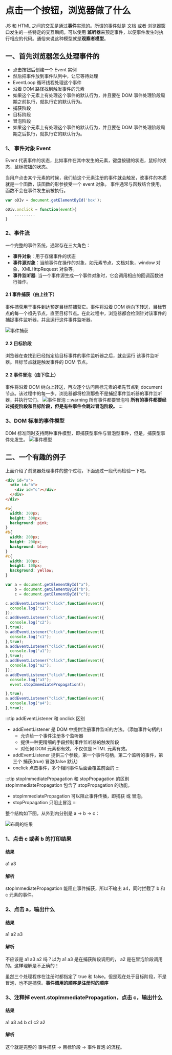 # 点击一个按钮，浏览器做了什么
JS 和 HTML 之间的交互是通过**事件**实现的。所谓的事件就是 文档 或者 浏览器窗口发生的一些特定的交互瞬间。可以使用
**监听器**来预定事件，以便事件发生时执行相应的代码。通俗来说这种模型就是**观察者模型**。

## 一、首先浏览器怎么处理事件的
- 点击按钮后创建一个 Event 实例
- 然后把事件放到事件队列中，让它等待处理
- EventLoop 循环线程处理这个事件
- 沿着 DOM 路径找到触发事件的元素
- 如果这个元素上有处理这个事件的默认行为，并且要在 DOM 事件处理阶段周期之前执行，就执行它的默认行为。
- 捕获阶段
- 目标阶段
- 冒泡阶段
- 如果这个元素上有处理这个事件的默认行为，并且要在 DOM 事件处理阶段周期之后执行，就执行它的默认行为。

### 1、 事件对象 Event
Event 代表事件的状态，比如事件在其中发生的元素，键盘按键的状态，鼠标的状态，鼠标按钮的状态。

当用户点击某个元素的时候，我们给这个元素注册的事件就会触发，改事件的本质就是一个函数，该函数的形参接受一个 event 对象。
事件通常与函数结合使用，函数不会在事件发生前被执行。
```js
var oDIv = document.getElementById('box');

oDiv.onclick = function(event){
    .........
}
```
### 2、事件流
一个完整的事件系统，通常存在三大角色：
- **事件对象**：用于存储事件的状态
- **事件源对象**：当前事件在操作的对象，如元素节点，文档对象，window 对象，XMLHttpRequest 对象等。
- **事件监听器**: 当一个事件源生成一个事件对象时，它会调用相应的回调函数进行操作。
#### 2.1 事件捕获（由上往下）
事件捕获用于事件到达预定目标前捕获它。事件将沿着 DOM 树向下转送，目标节点的每一个祖先节点，直至目标节点。在此过程中，浏览器都会检测针对该事件的捕捉事件监听器，并且运行这件事件监听器。

![事件捕获](/images/5376626-280f5a88570ba54b.png)

#### 2.2 目标阶段
浏览器在查找到已经指定给目标事件的事件监听器之后，就会运行 该事件监听器。目标节点就是触发事件的 DOM 节点。

#### 2.2 事件冒泡（由下往上）
事件将沿着 DOM 树向上转送，再次逐个访问目标元素的祖先节点到 document 节点。该过程中的每一步。浏览器都将检测那些不是捕捉事件监听器的事件监听器，并执行它们。
![事件冒泡](/images/5376626-a069d3cd497c4b10.png)
:::warning 所有事件都要冒泡吗
**所有的事件都要经过捕捉阶段和目标阶段，但是有些事件会跳过冒泡阶段。**
:::

### 3、DOM 标准的事件模型
DOM 标准同时支持两种事件模型，即捕获型事件与冒泡型事件，但是，捕获型事件先发生。
![事件模型](/images/1225373-21d8b29bb5a5934c.webp)

## 二、一个有趣的例子
上面介绍了浏览器处理事件的整个过程，下面通过一段代码检验一下吧。
```html
<div id="a">
  <div id="b">
    <div id="c"></div>
  </div>
</div>
```
```css
#a{
  width: 300px;
  height: 300px;
  background: pink;
}
#b{
  width: 200px;
  height: 200px;
  background: blue;
}
#c{
  width: 100px;
  height: 100px;
  background: yellow;
}
```
```js
var a = document.getElementById("a"),
    b = document.getElementById("b"),
    c = document.getElementById("c");

c.addEventListener("click",function(event){
  console.log("c1");
});
c.addEventListener("click",function(event){
  console.log("c2");
},true);
b.addEventListener("click",function(event){
  console.log("c1");
},true);
a.addEventListener("click",function(event){
  console.log("a1");
},true);
a.addEventListener("click",function(event){
  console.log("a2");
});
a.addEventListener("click",function(event){
  console.log("a3");
  event.stopImmediatePropagation();

},true);
a.addEventListener("click",function(event){
  console.log("a4");
},true);
```
:::tip addEventListener 和 onclick 区别
- addEventListener 是 DOM 中提供注册事件监听的方法。（添加事件句柄的）
    - 允许给一个事件注册多个监听器
    - 提供一种更精细的手段控制事件监听器的触发阶段
    - 对任何 DOM 元素都有效，不仅仅是 HTML 元素有效。
- addEventListener 提供三个参数，第一个事件句柄，第二个监听的事件，第三个 捕获(true) 冒泡(false 默认)
- onclick 点击事件，多个相同事件后面会覆盖前面的
:::

:::tip stopImmediatePropagation 和 stopPropagation 的区别
stopImmediatePropagation 包含了 stopPropagation 的功能。
- stopImmediatePropagation 可以阻止事件传播，即捕获 或 冒泡。
- stopPropagation 只阻止冒泡
:::

整个结构如下图，从外到内分别是 a -> b -> c：

![布局的结果](/images/5376626-03717ba785e644ea.png)

### 1、点击 c 或者 b 的打印结果
#### 结果
a1 a3
#### 解析
stopImmediatePropagation 能阻止事件捕获，所以不输出 a4，同时拦截了 b 和 c 元素的事件。

### 2、点击 a，输出什么
#### 结果
a1 a2 a3
#### 解析
不应该是 a1 a3 a2 吗？以为 a1 a3 是在捕获阶段调用的， a2 是在冒泡阶段调用的。这样理解是不正确的！

虽然三个处理程序在注册时都指定了 true 和 false。但是现在处于目标阶段，不是 冒泡，也不是捕获。**事件调用的顺序是注册时的顺序**

### 3、注释掉 event.stopImmediatePropagation，点击 c，输出什么
#### 结果
a1 a3 a4 b c1 c2 a2
#### 解析
这个就是完整的 事件捕获 -> 目标阶段 -> 事件冒泡 的流程。


